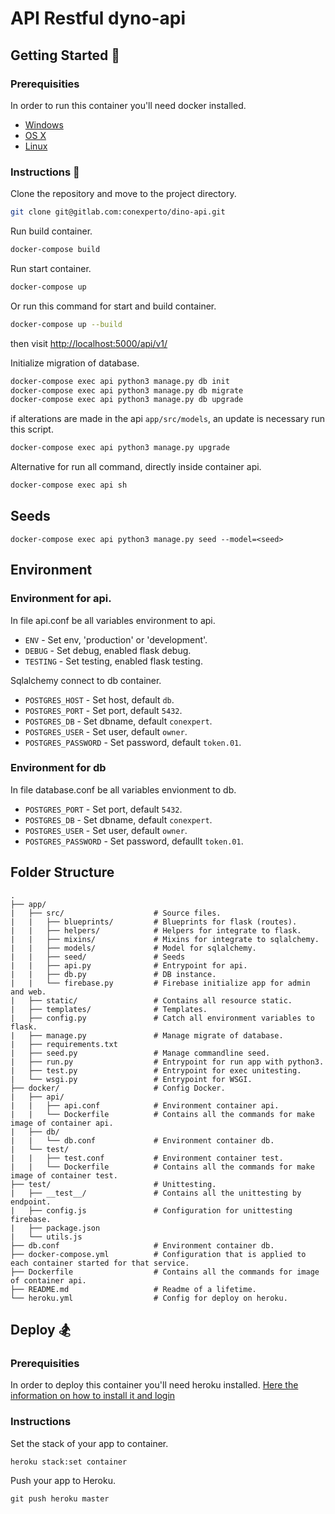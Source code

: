 API Restful dyno-api
================

## Getting Started 💪

### Prerequisities

In order to run this container you'll need docker installed.

* [Windows](https://docs.docker.com/windows/started)
* [OS X](https://docs.docker.com/mac/started/)
* [Linux](https://docs.docker.com/linux/started/)


### Instructions 🧐

Clone the repository and move to the project directory.
```sh
git clone git@gitlab.com:conexperto/dino-api.git
```

Run build container.
```sh
docker-compose build
```

Run start container.
```sh
docker-compose up
```

Or run this command for start and build container.
```sh
docker-compose up --build
```
then visit <http://localhost:5000/api/v1/>

Initialize migration of database.
```sh
docker-compose exec api python3 manage.py db init
docker-compose exec api python3 manage.py db migrate
docker-compose exec api python3 manage.py db upgrade
```

if alterations are made in the api `app/src/models`, an update is necessary run this script.
```sh
docker-compose exec api python3 manage.py upgrade
```

Alternative for run all command, directly inside container api.
```sh
docker-compose exec api sh
```

## Seeds
```
docker-compose exec api python3 manage.py seed --model=<seed>
```

## Environment

### Environment for api.
In file api.conf be all variables environment to api.
* `ENV`     		- Set env, 'production' or 'development'.
* `DEBUG`   		- Set debug, enabled flask debug.
* `TESTING` 		- Set testing, enabled flask testing.

Sqlalchemy connect to db container.
* `POSTGRES_HOST` 	  - Set host, default `db`.
* `POSTGRES_PORT`     - Set port, default `5432`.
* `POSTGRES_DB`		  - Set dbname, default `conexpert`.
* `POSTGRES_USER`     - Set user, default `owner`.
* `POSTGRES_PASSWORD` - Set password, default `token.01`.

### Environment for db
In file database.conf be all variables envionment to db.
* `POSTGRES_PORT` 		- Set port, default `5432`.
* `POSTGRES_DB`			- Set dbname, default `conexpert`.
* `POSTGRES_USER`		- Set user, default `owner`.
* `POSTGRES_PASSWORD`   - Set password, defaullt `token.01`.

## Folder Structure

	.
	├── app/
	|	├── src/					# Source files.
	|	|	├── blueprints/			# Blueprints for flask (routes).
	|	|	├── helpers/			# Helpers for integrate to flask.
	|	|	├── mixins/				# Mixins for integrate to sqlalchemy.
	|	|	├── models/ 			# Model for sqlalchemy.
	|	|	├── seed/				# Seeds
	|	|	├── api.py				# Entrypoint for api.
	|	|	├── db.py				# DB instance.
	|	| 	└── firebase.py			# Firebase initialize app for admin and web.
	|	├── static/					# Contains all resource static.
	|	├── templates/				# Templates.
	|	├── config.py				# Catch all environment variables to flask.
	|	├── manage.py				# Manage migrate of database.
	|	├── requirements.txt
	|	├── seed.py					# Manage commandline seed.
	|	├── run.py 					# Entrypoint for run app with python3.
	|	├── test.py					# Entrypoint for exec unitesting.
	|	└── wsgi.py					# Entrypoint for WSGI.
	├── docker/						# Config Docker.
	|	├── api/
	|	|	├── api.conf			# Environment container api.
	|	|	└── Dockerfile			# Contains all the commands for make image of container api.
	|	├── db/
	|	|	└── db.conf				# Environment container db.
	|	└── test/
	|	|	├── test.conf			# Environment container test.
	|	|	└── Dockerfile			# Contains all the commands for make image of container test.
	├── test/						# Unittesting.
	|	├── __test__/				# Contains all the unittesting by endpoint.
	|	├── config.js				# Configuration for unittesting firebase.
	|	├── package.json
	|	└── utils.js
	├── db.conf		 				# Environment container db.
	├── docker-compose.yml			# Configuration that is applied to each container started for that service.
	├── Dockerfile 					# Contains all the commands for image of container api.
	├── README.md 					# Readme of a lifetime.
	└── heroku.yml					# Config for deploy on heroku.

## Deploy 🏂

### Prerequisities

In order to deploy this container you'll need heroku installed. [Here the information on how to install it and login](https://devcenter.heroku.com/articles/heroku-cli)


### Instructions

Set the stack of your app to container.
```
heroku stack:set container
```

Push your app to Heroku.
```
git push heroku master
```
